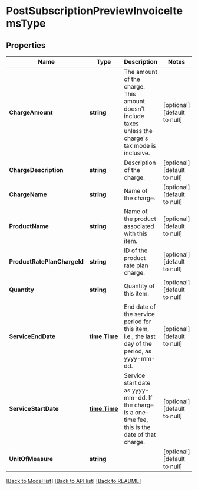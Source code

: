 # PostSubscriptionPreviewInvoiceItemsType

## Properties
Name | Type | Description | Notes
------------ | ------------- | ------------- | -------------
**ChargeAmount** | **string** | The amount of the charge. This amount doesn&#39;t include taxes unless the charge&#39;s tax mode is inclusive.  | [optional] [default to null]
**ChargeDescription** | **string** | Description of the charge.  | [optional] [default to null]
**ChargeName** | **string** | Name of the charge.  | [optional] [default to null]
**ProductName** | **string** | Name of the product associated with this item.  | [optional] [default to null]
**ProductRatePlanChargeId** | **string** | ID of the product rate plan charge.  | [optional] [default to null]
**Quantity** | **string** | Quantity of this item.  | [optional] [default to null]
**ServiceEndDate** | [**time.Time**](time.Time.md) | End date of the service period for this item, i.e., the last day of the period, as yyyy-mm-dd.  | [optional] [default to null]
**ServiceStartDate** | [**time.Time**](time.Time.md) | Service start date as yyyy-mm-dd. If the charge is a one-time fee, this is the date of that charge.  | [optional] [default to null]
**UnitOfMeasure** | **string** |  | [optional] [default to null]

[[Back to Model list]](../README.md#documentation-for-models) [[Back to API list]](../README.md#documentation-for-api-endpoints) [[Back to README]](../README.md)


